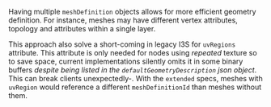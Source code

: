 Having multiple `meshDefinition` objects allows for more efficient geometry definition.
For instance, meshes may have different vertex attributes, topology and attributes within a single layer. 

This approach also solve a short-coming in legacy I3S for `uvRegions` attribute. This attribute is only needed for nodes using _repeated_ texture so to save space, current implementations silently omits it in some binary buffers *despite being listed in the `defaultGeometryDescription` json object*. This can break clients unexpectedly-.  With the `extended` specs, meshes with `uvRegion` would reference a different `meshDefinitionId` than meshes without them. 